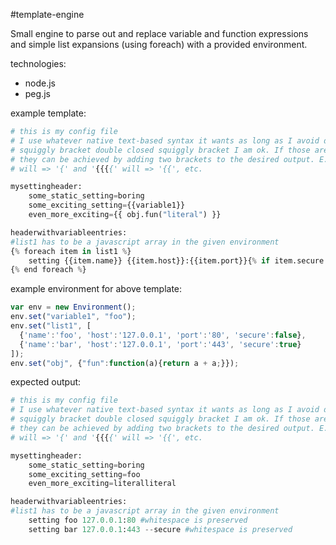 #template-engine

Small engine to parse out and replace variable and function expressions and simple list expansions (using foreach) with a provided environment.

technologies:
 - node.js
 - peg.js

example template:
```Python
# this is my config file
# I use whatever native text-based syntax it wants as long as I avoid double open 
# squiggly bracket double closed squiggly bracket I am ok. If those are needed
# they can be achieved by adding two brackets to the desired output. E.g, '{{{'
# will => '{' and '{{{{' will => '{{', etc.

mysettingheader:
    some_static_setting=boring
    some_exciting_setting={{variable1}}
    even_more_exciting={{ obj.fun("literal") }}

headerwithvariableentries:
#list1 has to be a javascript array in the given environment
{% foreach item in list1 %}
    setting {{item.name}} {{item.host}}:{{item.port}}{% if item.secure %} --secure{% end if %} #whitespace is preserved
{% end foreach %}
```

example environment for above template:
```JavaScript
var env = new Environment();
env.set("variable1", "foo");
env.set("list1", [
  {'name':'foo', 'host':'127.0.0.1', 'port':'80', 'secure':false}, 
  {'name':'bar', 'host':'127.0.0.1', 'port':'443', 'secure':true}
]);
env.set("obj", {"fun":function(a){return a + a;}});
```

expected output:
```Python
# this is my config file
# I use whatever native text-based syntax it wants as long as I avoid double open 
# squiggly bracket double closed squiggly bracket I am ok. If those are needed
# they can be achieved by adding two brackets to the desired output. E.g, '{{{'
# will => '{' and '{{{{' will => '{{', etc.

mysettingheader:
    some_static_setting=boring
    some_exciting_setting=foo
    even_more_exciting=literalliteral

headerwithvariableentries:
#list1 has to be a javascript array in the given environment
    setting foo 127.0.0.1:80 #whitespace is preserved
    setting bar 127.0.0.1:443 --secure #whitespace is preserved
```
